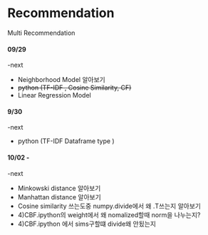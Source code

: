 # Recommendation
Multi Recommendation 

#### 09/29  <br>
-next        <br>
* Neighborhood Model 알아보기 <br>
* <s>python (TF-IDF , Cosine Similarity, CF)</s> <br>
* Linear Regression Model <br>


 

#### 9/30 
-next        <br>
* python (TF-IDF Dataframe type ) <br>

#### 10/02 - 
-next
* Minkowski distance 알아보기
* Manhattan distance 알아보기
* Cosine similarity 쓰는도중 numpy.divide에서 왜 .T쓰는지 알아보기 
* 4)CBF.ipython의 weight에서 왜 nomalized할때 norm을 나누는지?
* 4)CBF.ipython 에서 sims구할떄 divide왜 안됬는지 

